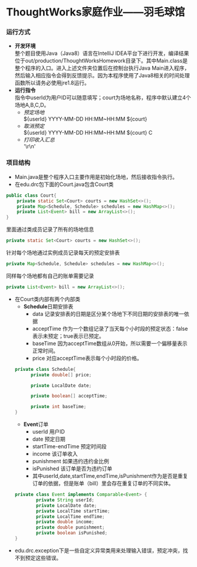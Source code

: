 # ThoughtWorks家庭作业——羽毛球馆
### 运行方式
* **开发环境**<br/>
整个题目使用Java（Java8）语言在IntelliJ IDEA平台下进行开发，编译结果位于out/production/ThoughtWorksHomework目录下。其中Main.class是整个程序的入口。进入上述文件夹位置后在控制台执行Java Main进入程序，然后输入相应指令会得到反馈提示。因为本程序使用了Java8相关的时间处理函数所以请务必使用jre1.8运行。<br/>
* **运行指令**<br/>
指令中userId为用户ID可以随意填写；court为场地名称，程序中默认建立4个场地A,B,C,D。
    * _预定场地_<br/>
    ${userId} YYYY-MM-DD HH:MM~HH:MM ${court}<br/>
    * _取消预定_<br/>
    ${userId} YYYY-MM-DD HH:MM~HH:MM ${court} C<br/>
    * _打印收入汇总_<br/>
    '\r\n'<br/>
### 项目结构
* Main.java是整个程序入口主要作用是初始化场地，然后接收指令执行。
* 在edu.drc包下面的Court.java包含Court类<br/>
```java
public class Court{
    private static Set<Court> courts = new HashSet<>();
    private Map<Schedule, Schedule> schedules = new HashMap<>();
    private List<Event> bill = new ArrayList<>();
}
```
里面通过类成员记录了所有的场地信息
```java
private static Set<Court> courts = new HashSet<>();
```
针对每个场地通过实例成员记录每天的预定安排表
```java
private Map<Schedule, Schedule> schedules = new HashMap<>();
```
同样每个场地都有自己的账单需要记录
```java
private List<Event> bill = new ArrayList<>();
```
* 在Court类内部有两个内部类<br/>
    * **Schedule**日期安排表
        * data 记录安排表的日期是区分某个场地下不同日期的安排表的唯一依据
        * acceptTime 作为一个数组记录了当天每个小时段的预定状态：false表示未预定；true表示已预定。
        * baseTime 因为acceptTime数组从0开始，所以需要一个偏移量表示正常时间。
        * price 对应acceptTime表示每个小时段的价格。  
    ```java
    private class Schedule{
          private double[] price;
    
          private LocalDate date;
    
          private boolean[] acceptTime;
    
          private int baseTime;
    }
    ```
    * **Event**订单
        * userId 用户ID
        * date 预定日期
        * startTime-endTime 预定时间段
        * income 该订单收入
        * punishment 如果违约违约金比例
        * isPunished 该订单是否为违约订单
        * 其中userId,date,startTime,endTime,isPunishment作为是否是重复订单的依据，但是账单（bill）里会存在重复订单的不同实体。
    ```java
    private class Event implements Comparable<Event> {
            private String userId;
            private LocalDate date;
            private LocalTime startTime;
            private LocalTime endTime;
            private double income;
            private double punishment;
            private boolean isPunished;
    }
    ```
* edu.drc.exception下是一些自定义异常类用来处理输入错误，预定冲突，找不到预定这些错误。